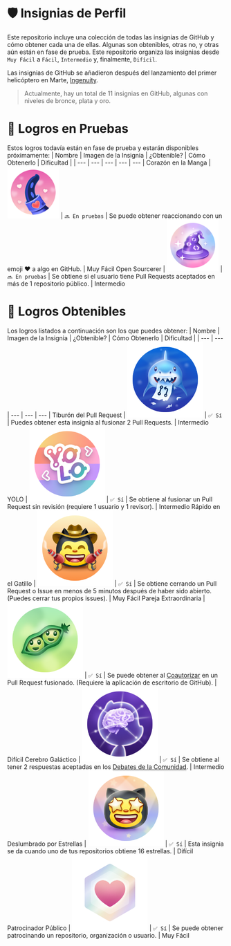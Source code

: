 # 🛡️ Insignias de Perfil

Este repositorio incluye una colección de todas las insignias de GitHub y cómo obtener cada una de ellas. Algunas son obtenibles, otras no, y otras aún están en fase de prueba. Este repositorio organiza las insignias desde `Muy Fácil` a `Fácil`, `Intermedio` y, finalmente, `Difícil`.

Las insignias de GitHub se añadieron después del lanzamiento del primer helicóptero en Marte, [Ingenuity](https://es.wikipedia.org/wiki/Ingenuity_(helic%C3%B3ptero)).

> Actualmente, hay un total de 11 insignias en GitHub, algunas con niveles de bronce, plata y oro.

# 🧪 Logros en Pruebas
Estos logros todavía están en fase de prueba y estarán disponibles próximamente:
| Nombre | Imagen de la Insignia | ¿Obtenible? | Cómo Obtenerlo | Dificultad |
| --- | --- | --- | --- | --- |
Corazón en la Manga | <img src="https://raw.githubusercontent.com/Schweinepriester/github-profile-achievements/main/images/heart-on-your-sleeve-default.png" width="120px"> | `🔜 En pruebas` | Se puede obtener reaccionando con un emoji ❤️ a algo en GitHub. | Muy Fácil
Open Sourcerer | <img src="https://raw.githubusercontent.com/Schweinepriester/github-profile-achievements/main/images/open-sourcerer-default.png" width="120px"> | `🔜 En pruebas` | Se obtiene si el usuario tiene Pull Requests aceptados en más de 1 repositorio público. | Intermedio

# 🥇 Logros Obtenibles
Los logros listados a continuación son los que puedes obtener:
| Nombre | Imagen de la Insignia | ¿Obtenible? | Cómo Obtenerlo | Dificultad |
| --- | --- | --- | --- | --- |
Tiburón del Pull Request | <img src="https://raw.githubusercontent.com/Schweinepriester/github-profile-achievements/main/images/pull-shark-default.png" width="175px"> | `✅ Sí` | Puedes obtener esta insignia al fusionar 2 Pull Requests. | Intermedio
YOLO | <img src="https://raw.githubusercontent.com/Schweinepriester/github-profile-achievements/main/images/yolo-default.png" width="175px"> | `✅ Sí` | Se obtiene al fusionar un Pull Request sin revisión (requiere 1 usuario y 1 revisor). | Intermedio
Rápido en el Gatillo | <img src="https://raw.githubusercontent.com/Schweinepriester/github-profile-achievements/main/images/quickdraw-default.png" width="175px"> | `✅ Sí` | Se obtiene cerrando un Pull Request o Issue en menos de 5 minutos después de haber sido abierto. (Puedes cerrar tus propios issues). | Muy Fácil
Pareja Extraordinaria | <img src="https://raw.githubusercontent.com/Schweinepriester/github-profile-achievements/main/images/pair-extraordinaire-default.png" width="175px"> | `✅ Sí` | Se puede obtener al [Coautorizar](https://docs.github.com/pull-requests/committing-changes-to-your-project/creating-and-editing-commits/creating-a-commit-with-multiple-authors) en un Pull Request fusionado. (Requiere la aplicación de escritorio de GitHub). | Difícil
Cerebro Galáctico | <img src="https://raw.githubusercontent.com/Schweinepriester/github-profile-achievements/main/images/galaxy-brain-default.png" width="175px"> | `✅ Sí` | Se obtiene al tener 2 respuestas aceptadas en los [Debates de la Comunidad](https://github.com/orgs/community/discussions/). | Intermedio
Deslumbrado por Estrellas | <img src="https://raw.githubusercontent.com/Schweinepriester/github-profile-achievements/main/images/starstruck-default.png" width="175px"> | `✅ Sí` | Esta insignia se da cuando uno de tus repositorios obtiene 16 estrellas. | Difícil
Patrocinador Público | <img src="https://raw.githubusercontent.com/Schweinepriester/github-profile-achievements/main/images/public-sponsor-default.png" width="175px"> | `✅ Sí` | Se puede obtener patrocinando un repositorio, organización o usuario. | Muy Fácil
